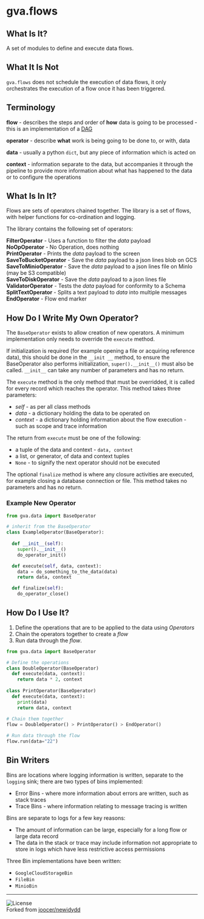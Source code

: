 # gva.flows

## What Is It?

A set of modules to define and execute data flows.

## What It Is Not

`gva.flows` does not schedule the execution of data flows, it only orchestrates the execution of a flow once it has been triggered.

## Terminology

**flow** - describes the steps and order of **how** data is going to be processed - this is an implementation of a [DAG](https://en.wikipedia.org/wiki/Directed_acyclic_graph#Data_processing_networks)   

**operator** - describe **what** work is being going to be done to, or with, data  

**data** - usually a python `dict`, but any piece of information which is acted on   

**context** - information separate to the data, but accompanies it through the pipeline to provide more information about what has happened to the data or to configure the operations  

## What Is In It?

Flows are sets of operators chained together. The library is a set of flows, with helper functions for co-ordination and logging.

The library contains the following set of operators:

**FilterOperator** - Uses a function to filter the _data_ payload    
**NoOpOperator** - No Operation, does nothing  
**PrintOperator** - Prints the _data_ payload to the screen  
**SaveToBucketOperator** - Save the _data_ payload to a json lines blob on GCS  
**SaveToMinioOperator** - Save the _data_ payload to a json lines file on MinIo (may be S3 compatible)    
**SaveToDiskOperator** - Save the _data_ payload to a json lines file
**ValidatorOperator** - Tests the _data_ payload for conformity to a Schema  
**SplitTextOperator** - Splits a text payload to _data_ into multiple messages
**EndOperator** - Flow end marker  

## How Do I Write My Own Operator?

The `BaseOperator` exists to allow creation of new operators. A minimum implementation only needs to override the `execute` method.

If initialization is required (for example opening a file or acquiring reference data), this should be done in the `__init __` method, to ensure the BaseOperator also performs initialization, `super().__init__()` must also be called. `__init__` can take any number of parameters and has no return.

The `execute` method is the only method that must be overridded, it is called for every record which reaches the operator. This method takes three parameters:

- _self_ - as per all class methods
- _data_ - a dictionary holding the data to be operated on
- _context_ - a dictionary holding information about the flow execution - such as scope and trace information

The return from `execute` must be one of the following:

- a tuple of the data and context - `data, context`
- a list, or generator, of data and context tuples
- `None` - to signify the next operator should not be executed

The optional `finalize` method is where any closure activities are executed, for example closing a database connection or file. This method takes no parameters and has no return.

### Example New Operator
~~~python
from gva.data import BaseOperator

# inherit from the BaseOperator
class ExampleOperator(BaseOperator):
 
  def __init__(self):
    super().__init__()
    do_operator_init()

  def execute(self, data, context):
    data = do_something_to_the_data(data)
    return data, context

  def finalize(self):
    do_operator_close()
~~~


## How Do I Use It?

1) Define the operations that are to be applied to the data using _Operators_
2) Chain the operators together to create a _flow_
3) Run data through the _flow_.

~~~python
from gva.data import BaseOperator

# Define the operations
class DoubleOperator(BaseOperator)
  def execute(data, context):
    return data * 2, context
    
class PrintOperator(BaseOperator)
  def execute(data, context):
    print(data)
    return data, context
    
# Chain them together
flow = DoubleOperator() > PrintOperator() > EndOperator()

# Run data through the flow
flow.run(data="22")
~~~

## Bin Writers

Bins are locations where logging information is written, separate to the `logging` sink;
there are two types of bins implemented:

- Error Bins - where more information about errors are written, such as stack traces
- Trace Bins - where information relating to message tracing is written

Bins are separate to logs for a few key reasons:

- The amount of information can be large, especially for a long flow or large data record
- The data in the stack or trace may include information not appropriate to store in logs
  which have less restrictive access permissions

Three Bin implementations have been written:

- `GoogleCloudStorageBin`
- `FileBin`
- `MinioBin`

---  
![License](https://img.shields.io/badge/License-Apache%202.0-blue.svg)  
Forked from [joocer/newidydd](https://github.com/joocer/newidydd) 
